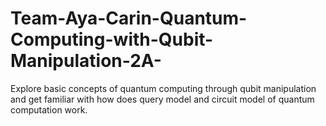 # Team-Aya-Carin-Quantum-Computing-with-Qubit-Manipulation-2A-
Explore basic concepts of quantum computing through qubit manipulation and get familiar with how does query model and circuit model of quantum computation work. 
